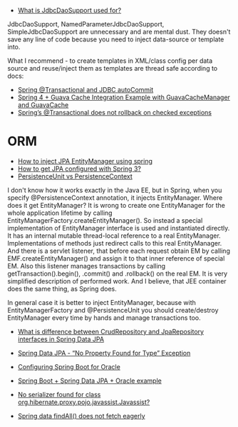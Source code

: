 * [What is JdbcDaoSupport used for?](http://stackoverflow.com/questions/21519940/what-is-jdbcdaosupport-used-for/)

JdbcDaoSupport, NamedParameterJdbcDaoSupport, SimpleJdbcDaoSupport are unnecessary and are mental dust. They doesn't save any line of code because you need to inject data-source or template into.

What I recommend - to create templates in XML/class config per data source and reuse/inject them as templates are thread safe according to docs:

* [Spring @Transactional and JDBC autoCommit](http://stackoverflow.com/questions/16301315/spring-transactional-and-jdbc-autocommit)
* [Spring 4 + Guava Cache Integration Example with GuavaCacheManager and GuavaCache](http://www.concretepage.com/spring-4/spring-4-guava-cache-integration-example-with-guavacachemanager-and-guavacache)
* [Spring’s @Transactional does not rollback on checked exceptions](https://www.catalysts.cc/en/wissenswertes/spring-transactional-rollback-on-checked-exceptions/)

# ORM
* [How to inject JPA EntityManager using spring](http://stackoverflow.com/questions/2421339/how-to-inject-jpa-entitymanager-using-spring)
* [How to get JPA configured with Spring 3?](http://stackoverflow.com/questions/5373035/how-to-get-jpa-configured-with-spring-3/)
* [PersistenceUnit vs PersistenceContext](http://stackoverflow.com/questions/21038706/persistenceunit-vs-persistencecontext)

I don't know how it works exactly in the Java EE, but in Spring, when you specify @PersistenceContext annotation, it injects EntityManager. Where does it get EntityManager? It is wrong to create one EntityManager for the whole application lifetime by calling EntityManagerFactory.createEntityManager(). So instead a special implementation of EntityManager interface is used and instantiated directly. It has an internal mutable thread-local reference to a real EntityManager. Implementations of methods just redirect calls to this real EntityManager. And there is a servlet listener, that before each request obtain EM by calling EMF.createEntityManager() and assign it to that inner reference of special EM. Also this listener manages transactions by calling getTransaction().begin(), .commit() and .rollback() on the real EM. It is very simplified description of performed work. And I believe, that JEE container does the same thing, as Spring does.

In general case it is better to inject EntityManager, because with EntityManagerFactory and @PersistenceUnit you should create/destroy EntityManager every time by hands and manage transactions too.

* [What is difference between CrudRepository and JpaRepository interfaces in Spring Data JPA](http://stackoverflow.com/questions/14014086/what-is-difference-between-crudrepository-and-jparepository-interfaces-in-spring)
* [Spring Data JPA - “No Property Found for Type” Exception](http://stackoverflow.com/questions/19583540/spring-data-jpa-no-property-found-for-type-exception)

* [Configuring Spring Boot for Oracle](https://springframework.guru/configuring-spring-boot-for-oracle/)
* [Spring Boot + Spring Data JPA + Oracle example](https://www.mkyong.com/spring-boot/spring-boot-spring-data-jpa-oracle-example/)
* [No serializer found for class org.hibernate.proxy.pojo.javassist.Javassist?](https://stackoverflow.com/questions/24994440/no-serializer-found-for-class-org-hibernate-proxy-pojo-javassist-javassist)
* [Spring data findAll() does not fetch eagerly](https://stackoverflow.com/questions/49192255/spring-data-findall-does-not-fetch-eagerly)